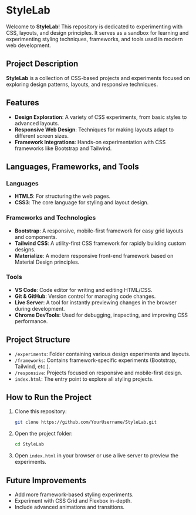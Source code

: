 # StyleLab

Welcome to **StyleLab**! This repository is dedicated to experimenting with CSS, layouts, and design principles. It serves as a sandbox for learning and experimenting styling techniques, frameworks, and tools used in modern web development.

## Project Description

**StyleLab** is a collection of CSS-based projects and experiments focused on exploring design patterns, layouts, and responsive techniques.

## Features

- **Design Exploration**: A variety of CSS experiments, from basic styles to advanced layouts.
- **Responsive Web Design**: Techniques for making layouts adapt to different screen sizes.
- **Framework Integrations**: Hands-on experimentation with CSS frameworks like Bootstrap and Tailwind.

## Languages, Frameworks, and Tools

### Languages

- **HTML5**: For structuring the web pages.
- **CSS3**: The core language for styling and layout design.

### Frameworks and Technologies

- **Bootstrap**: A responsive, mobile-first framework for easy grid layouts and components.
- **Tailwind CSS**: A utility-first CSS framework for rapidly building custom designs.
- **Materialize**: A modern responsive front-end framework based on Material Design principles.

### Tools

- **VS Code**: Code editor for writing and editing HTML/CSS.
- **Git & GitHub**: Version control for managing code changes.
- **Live Server**: A tool for instantly previewing changes in the browser during development.
- **Chrome DevTools**: Used for debugging, inspecting, and improving CSS performance.

## Project Structure

- `/experiments`: Folder containing various design experiments and layouts.
- `/frameworks`: Contains framework-specific experiments (Bootstrap, Tailwind, etc.).
- `/responsive`: Projects focused on responsive and mobile-first design.
- `index.html`: The entry point to explore all styling projects.

## How to Run the Project

1. Clone this repository:
    ```bash
    git clone https://github.com/YourUsername/StyleLab.git
    ```
2. Open the project folder:
    ```bash
    cd StyleLab
    ```
3. Open `index.html` in your browser or use a live server to preview the experiments.

## Future Improvements

- Add more framework-based styling experiments.
- Experiment with CSS Grid and Flexbox in-depth.
- Include advanced animations and transitions.
